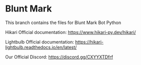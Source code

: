 # Blunt Mark
This branch contains the files for Blunt Mark Bot Python

Hikari Official documentation: https://www.hikari-py.dev/hikari/

Lightbulb Official documentation: https://hikari-lightbulb.readthedocs.io/en/latest/

Our Official Discord: https://discord.gg/CXYYXTDfrf
